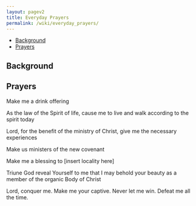 ```yaml
---
layout: pagev2
title: Everyday Prayers
permalink: /wiki/everyday_prayers/
---
```

- [Background](#background)
- [Prayers](#prayers)

## Background

## Prayers

Make me a drink offering

As the law of the Spirit of life, cause me to live and walk according to the spirit today

Lord, for the benefit of the ministry of Christ, give me the necessary experiences

Make us ministers of the new covenant

Make me a blessing to [insert locality here]

Triune God reveal Yourself to me that I may behold your beauty as a member of the organic Body of Christ

Lord, conquer me. Make me your captive. Never let me win. Defeat me all the time.